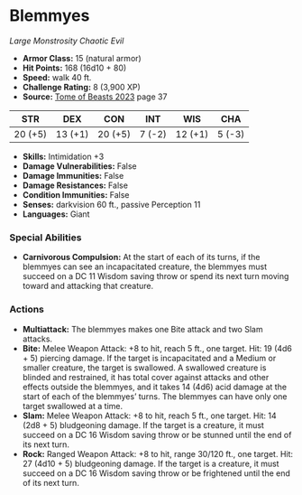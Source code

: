 # Blemmyes

*Large* *Monstrosity* *Chaotic Evil*

- **Armor Class:** 15 (natural armor)
- **Hit Points:** 168 (16d10 + 80)
- **Speed:** walk 40 ft.
- **Challenge Rating:** 8 (3,900 XP)
- **Source:** [Tome of Beasts 2023](https://koboldpress.com/kpstore/product/tome-of-beasts-1-2023-edition/) page 37

| STR | DEX | CON | INT | WIS | CHA |
| --- | --- | --- | --- | --- | --- |
| 20 (+5) | 13 (+1) | 20 (+5) | 7 (-2) | 12 (+1) | 5 (-3) |

- **Skills:** Intimidation +3
- **Damage Vulnerabilities:** False
- **Damage Immunities:** False
- **Damage Resistances:** False
- **Condition Immunities:** False
- **Senses:** darkvision 60 ft., passive Perception 11
- **Languages:** Giant

### Special Abilities

- **Carnivorous Compulsion:** At the start of each of its turns, if the blemmyes can see an incapacitated creature, the blemmyes must succeed on a DC 11 Wisdom saving throw or spend its next turn moving toward and attacking that creature.

### Actions

- **Multiattack:** The blemmyes makes one Bite attack and two Slam attacks.
- **Bite:** Melee Weapon Attack: +8 to hit, reach 5 ft., one target. Hit: 19 (4d6 + 5) piercing damage. If the target is incapacitated and a Medium or smaller creature, the target is swallowed. A swallowed creature is blinded and restrained, it has total cover against attacks and other effects outside the blemmyes, and it takes 14 (4d6) acid damage at the start of each of the blemmyes’ turns. The blemmyes can have only one target swallowed at a time.
- **Slam:** Melee Weapon Attack: +8 to hit, reach 5 ft., one target. Hit: 14 (2d8 + 5) bludgeoning damage. If the target is a creature, it must succeed on a DC 16 Wisdom saving throw or be stunned until the end of its next turn.
- **Rock:** Ranged Weapon Attack: +8 to hit, range 30/120 ft., one target. Hit: 27 (4d10 + 5) bludgeoning damage. If the target is a creature, it must succeed on a DC 16 Wisdom saving throw or be frightened until the end of its next turn.
